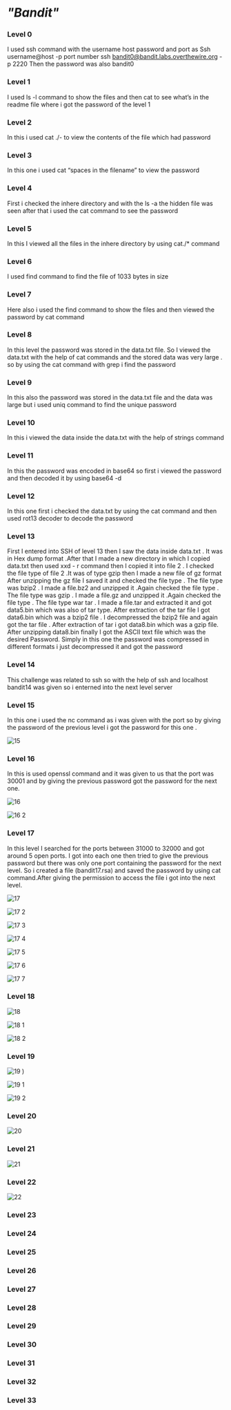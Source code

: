 # *__"Bandit"__* 

### Level 0

I used ssh command with the username host password and port as
Ssh username@host -p port number 
ssh bandit0@bandit.labs.overthewire.org  -p 2220
Then the password was also bandit0

### Level 1

I used ls -l command to show the files and then cat to see what’s in the readme file where i got the password of the level 1


### Level 2

In this i used cat ./- to view the contents of the file which had password

### Level 3
In this one i used cat “spaces in the filename” to view the password




### Level 4
First i checked the inhere directory and with the ls -a the hidden file was seen after that i used the cat command to see the password


### Level 5
In this I viewed all the files in the inhere directory by using cat./* command

### Level 6
I used find command to find the file of 1033 bytes in size

 ### Level 7
 Here also i used the find command to show the files and then viewed the password by cat command

### Level 8

 In this level the password was stored in the data.txt file. So I viewed the data.txt with the help of cat  commands and the stored data was very large . so by using the cat command with grep i find the password

### Level 9
In this also the password was stored in the data.txt file and the data was large but i used uniq command to find the unique password

### Level 10
In this i viewed the data inside the data.txt with the help of strings command

### Level 11
In this the password was encoded in base64 so first i viewed the password and then decoded it by using base64 -d

### Level 12
In this one first i checked the data.txt by using the cat command and then used rot13 decoder to decode the password 








### Level 13

First I entered into SSH of level 13 then I saw the data inside data.txt . It was in Hex dump format .After that I made a new directory in which I copied data.txt  then used xxd - r  command then I copied it into file 2 .
I checked the file type of file 2 .It was of type gzip then I made a new file of gz format 
After unzipping the gz file I saved it and checked the file type .
The file type  was bzip2 . I made a file.bz2 and unzipped it .Again checked the file type .
The file type  was gzip . I made a file.gz and unzipped it .Again checked the file type .
The file type war tar . I made a file.tar and extracted it and got data5.bin which was also of tar type. 
  After extraction of the tar file I got data6.bin which was a bzip2 file .
I decompressed the bzip2 file and again got the tar file .
After extraction of tar i got data8.bin which was a gzip file.
After unzipping data8.bin finally I got the ASCII text file which was the desired Password.
Simply in this one the password was compressed in different formats i just decompressed it and got the password

### Level 14

This challenge was related to ssh so with the help of ssh and localhost bandit14 was given so i enterned into the next level server


### Level 15

In this one i used the nc command as i was given with the port so by giving the password of the previous level i got the password for this one .



![15](https://user-images.githubusercontent.com/72998453/135269090-9064f287-5bd3-4dcc-901f-4beace284ad9.png)


### Level 16

In this is used openssl command and it was given to us that the port was 30001 and by giving the previous password got the password for the next one.


![16](https://user-images.githubusercontent.com/72998453/135269098-ba47111c-aa4a-47a7-b741-bcac39081a50.png)

![16 2](https://user-images.githubusercontent.com/72998453/135269110-c4c35def-7809-4494-a5f4-3d0adb1075f4.png)






### Level 17

In this level I searched for the ports between 31000 to 32000 and got around 5 open ports. I got into each one then tried to give the previous password but there was only one port containing the password for the next level. So i created a file (bandit17.rsa) and saved the password by using cat command.After giving the permission to access the file i got into the next level.


![17](https://user-images.githubusercontent.com/72998453/135269125-5951ccf2-4277-4616-b1d0-b5b98ef71246.png)

![17 2](https://user-images.githubusercontent.com/72998453/135269130-523f82c6-bbb3-4f31-a608-4d63e29602e4.png)

![17 3](https://user-images.githubusercontent.com/72998453/135269146-1a0cc6e0-7790-44cf-83b2-28fa62858b55.png) 

![17 4](https://user-images.githubusercontent.com/72998453/135269151-bc408e64-61df-4a59-84c3-d84d6f34ff9e.png)

![17 5](https://user-images.githubusercontent.com/72998453/135269153-ef6e3459-489e-4b00-bd90-680ac5a129a3.png)

![17 6](https://user-images.githubusercontent.com/72998453/135269161-54ef1b95-fa80-4088-845e-2ef6c441e1fe.png)

![17 7](https://user-images.githubusercontent.com/72998453/135269167-95ba1a4c-9c27-4171-a096-1a81b3fd46fd.png)






### Level 18

![18](https://user-images.githubusercontent.com/72998453/135252428-2b1aaae5-6b86-493e-9d37-170e9e1a6124.png)

![18 1](https://user-images.githubusercontent.com/72998453/135252422-e3333007-2a4a-4ed1-8112-821db090a9ad.png)

![18 2](https://user-images.githubusercontent.com/72998453/135252414-7ae0c3fe-4f0d-4fb1-83a0-36647cfc56e4.png)



### Level 19

![19](https://user-images.githubusercontent.com/72998453/135252408-9fe2b260-2921-4f33-b33f-ec428635585a.png)
)

![19 1](https://user-images.githubusercontent.com/72998453/135252405-7192aca3-265e-48b8-8c1a-53730e701545.png)

![19 2](https://user-images.githubusercontent.com/72998453/135252402-607f21df-4d77-4006-b328-384d8b75ef3a.png)


### Level 20

![20](https://user-images.githubusercontent.com/72998453/135252396-fd3e876d-4135-490f-959d-af7cb0cbd4da.png)

### Level 21

![21](https://user-images.githubusercontent.com/72998453/135252391-934ccd5f-c086-4d2c-934b-9184ef8e1510.png)

### Level 22

![22](https://user-images.githubusercontent.com/72998453/135252506-87759372-fcff-48ba-a7f0-dec260cdf310.png)

### Level 23




### Level 24


### Level 25



### Level 26



### Level 27



### Level 28




### Level 29


### Level 30



### Level 31




### Level 32




### Level 33

